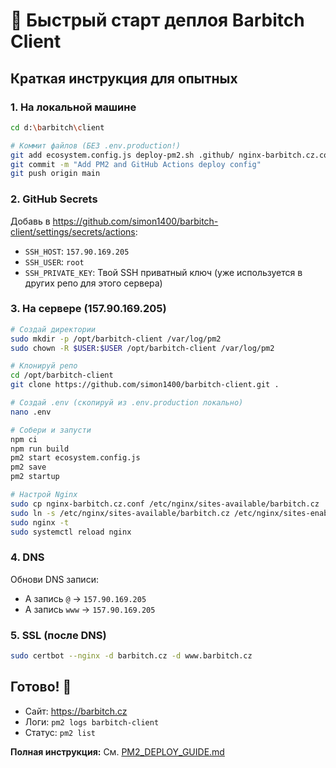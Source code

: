 # 🚀 Быстрый старт деплоя Barbitch Client

## Краткая инструкция для опытных

### 1. На локальной машине

```bash
cd d:\barbitch\client

# Коммит файлов (БЕЗ .env.production!)
git add ecosystem.config.js deploy-pm2.sh .github/ nginx-barbitch.cz.conf
git commit -m "Add PM2 and GitHub Actions deploy config"
git push origin main
```

### 2. GitHub Secrets

Добавь в https://github.com/simon1400/barbitch-client/settings/secrets/actions:

- `SSH_HOST`: `157.90.169.205`
- `SSH_USER`: `root`
- `SSH_PRIVATE_KEY`: Твой SSH приватный ключ (уже используется в других репо для этого сервера)

### 3. На сервере (157.90.169.205)

```bash
# Создай директории
sudo mkdir -p /opt/barbitch-client /var/log/pm2
sudo chown -R $USER:$USER /opt/barbitch-client /var/log/pm2

# Клонируй репо
cd /opt/barbitch-client
git clone https://github.com/simon1400/barbitch-client.git .

# Создай .env (скопируй из .env.production локально)
nano .env

# Собери и запусти
npm ci
npm run build
pm2 start ecosystem.config.js
pm2 save
pm2 startup

# Настрой Nginx
sudo cp nginx-barbitch.cz.conf /etc/nginx/sites-available/barbitch.cz
sudo ln -s /etc/nginx/sites-available/barbitch.cz /etc/nginx/sites-enabled/
sudo nginx -t
sudo systemctl reload nginx
```

### 4. DNS

Обнови DNS записи:
- A запись `@` → `157.90.169.205`
- A запись `www` → `157.90.169.205`

### 5. SSL (после DNS)

```bash
sudo certbot --nginx -d barbitch.cz -d www.barbitch.cz
```

## Готово! 🎉

- Сайт: https://barbitch.cz
- Логи: `pm2 logs barbitch-client`
- Статус: `pm2 list`

**Полная инструкция:** См. [PM2_DEPLOY_GUIDE.md](PM2_DEPLOY_GUIDE.md)
